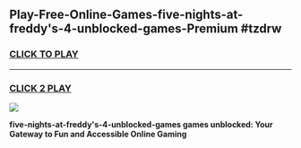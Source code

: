 
## Play-Free-Online-Games-five-nights-at-freddy's-4-unblocked-games-Premium #tzdrw
<h3>
<a href="https://premium.freeplayer.one?title=five-nights-at-freddy's-4-unblocked-games&ref=8M">CLICK TO PLAY</a></h3>
<hr>

<h3>
<a href="https://premium.freeplayer.one?title=five-nights-at-freddy's-4-unblocked-games&ref=8M">CLICK 2 PLAY</a>
  
</h3>

<a href="https://premium.freeplayer.one?title=five-nights-at-freddy's-4-unblocked-games&ref=8M"><img src="https://clearcache.store/games.png"></a>


**five-nights-at-freddy's-4-unblocked-games games unblocked: Your Gateway to Fun and Accessible Online Gaming**
